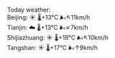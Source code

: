 Today weather:  
Beijing: ☀️   🌡️+13°C 🌬️↖11km/h  
Tianjin: ☁️   🌡️+13°C 🌬️↙7km/h  
Shijiazhuang: ☀️   🌡️+18°C 🌬️↖10km/h  
Tangshan: ☀️   🌡️+17°C 🌬️↑9km/h  

